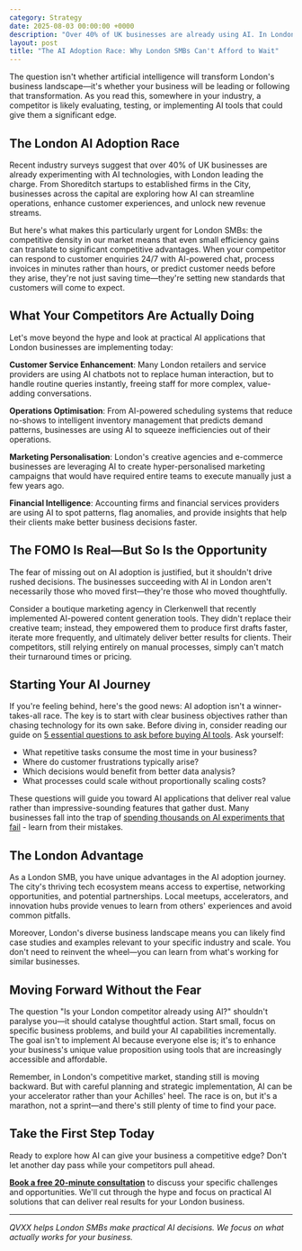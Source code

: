 ```yaml
---
category: Strategy
date: 2025-08-03 00:00:00 +0000
description: "Over 40% of UK businesses are already using AI. In London's competitive market, standing still means falling behind. Here's what you need to know."
layout: post
title: "The AI Adoption Race: Why London SMBs Can't Afford to Wait"
---
```


The question isn't whether artificial intelligence will transform London's business landscape—it's whether your business will be leading or following that transformation. As you read this, somewhere in your industry, a competitor is likely evaluating, testing, or implementing AI tools that could give them a significant edge.

## The London AI Adoption Race

Recent industry surveys suggest that over 40% of UK businesses are already experimenting with AI technologies, with London leading the charge. From Shoreditch startups to established firms in the City, businesses across the capital are exploring how AI can streamline operations, enhance customer experiences, and unlock new revenue streams.

But here's what makes this particularly urgent for London SMBs: the competitive density in our market means that even small efficiency gains can translate to significant competitive advantages. When your competitor can respond to customer enquiries 24/7 with AI-powered chat, process invoices in minutes rather than hours, or predict customer needs before they arise, they're not just saving time—they're setting new standards that customers will come to expect.

## What Your Competitors Are Actually Doing

Let's move beyond the hype and look at practical AI applications that London businesses are implementing today:

**Customer Service Enhancement**: Many London retailers and service providers are using AI chatbots not to replace human interaction, but to handle routine queries instantly, freeing staff for more complex, value-adding conversations.

**Operations Optimisation**: From AI-powered scheduling systems that reduce no-shows to intelligent inventory management that predicts demand patterns, businesses are using AI to squeeze inefficiencies out of their operations.

**Marketing Personalisation**: London's creative agencies and e-commerce businesses are leveraging AI to create hyper-personalised marketing campaigns that would have required entire teams to execute manually just a few years ago.

**Financial Intelligence**: Accounting firms and financial services providers are using AI to spot patterns, flag anomalies, and provide insights that help their clients make better business decisions faster.

## The FOMO Is Real—But So Is the Opportunity

The fear of missing out on AI adoption is justified, but it shouldn't drive rushed decisions. The businesses succeeding with AI in London aren't necessarily those who moved first—they're those who moved thoughtfully.

Consider a boutique marketing agency in Clerkenwell that recently implemented AI-powered content generation tools. They didn't replace their creative team; instead, they empowered them to produce first drafts faster, iterate more frequently, and ultimately deliver better results for clients. Their competitors, still relying entirely on manual processes, simply can't match their turnaround times or pricing.

## Starting Your AI Journey

If you're feeling behind, here's the good news: AI adoption isn't a winner-takes-all race. The key is to start with clear business objectives rather than chasing technology for its own sake. Before diving in, consider reading our guide on [5 essential questions to ask before buying AI tools](/blog/2025/07/30/5-questions-before-buying-ai-tools/). Ask yourself:

- What repetitive tasks consume the most time in your business?
- Where do customer frustrations typically arise?
- Which decisions would benefit from better data analysis?
- What processes could scale without proportionally scaling costs?

These questions will guide you toward AI applications that deliver real value rather than impressive-sounding features that gather dust. Many businesses fall into the trap of [spending thousands on AI experiments that fail](/blog/2025/01/30/why-your-2k-month-ai-experiment-is-failing/) - learn from their mistakes.

## The London Advantage

As a London SMB, you have unique advantages in the AI adoption journey. The city's thriving tech ecosystem means access to expertise, networking opportunities, and potential partnerships. Local meetups, accelerators, and innovation hubs provide venues to learn from others' experiences and avoid common pitfalls.

Moreover, London's diverse business landscape means you can likely find case studies and examples relevant to your specific industry and scale. You don't need to reinvent the wheel—you can learn from what's working for similar businesses.

## Moving Forward Without the Fear

The question "Is your London competitor already using AI?" shouldn't paralyse you—it should catalyse thoughtful action. Start small, focus on specific business problems, and build your AI capabilities incrementally. The goal isn't to implement AI because everyone else is; it's to enhance your business's unique value proposition using tools that are increasingly accessible and affordable.

Remember, in London's competitive market, standing still is moving backward. But with careful planning and strategic implementation, AI can be your accelerator rather than your Achilles' heel. The race is on, but it's a marathon, not a sprint—and there's still plenty of time to find your pace.

## Take the First Step Today

Ready to explore how AI can give your business a competitive edge? Don't let another day pass while your competitors pull ahead. 

**[Book a free 20-minute consultation](https://calendar.app.google/FEpevxQTJxqaTzTPA)** to discuss your specific challenges and opportunities. We'll cut through the hype and focus on practical AI solutions that can deliver real results for your London business.

---

*QVXX helps London SMBs make practical AI decisions. We focus on what actually works for your business.*